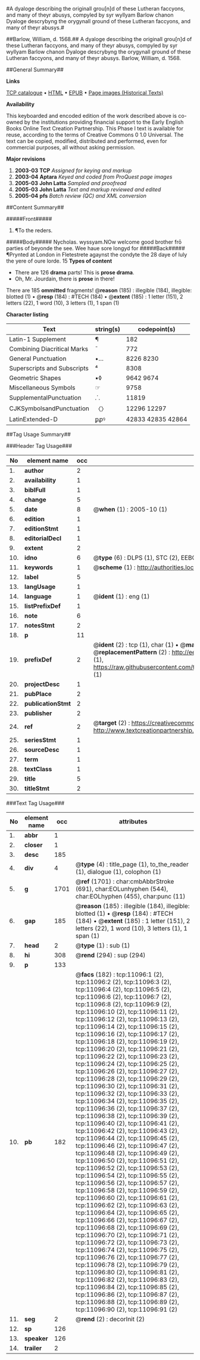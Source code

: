 #A dyaloge describing the originall grou[n]d of these Lutheran faccyons, and many of theyr abusys, compyled by syr wyllyam Barlow chanon Dyaloge descrybyng the orygynall ground of these Lutheran faccyons, and many of theyr abusys.#

##Barlow, William, d. 1568.##
A dyaloge describing the originall grou[n]d of these Lutheran faccyons, and many of theyr abusys, compyled by syr wyllyam Barlow chanon
Dyaloge descrybyng the orygynall ground of these Lutheran faccyons, and many of theyr abusys.
Barlow, William, d. 1568.

##General Summary##

**Links**

[TCP catalogue](http://www.ota.ox.ac.uk/tcp/)  • 
[HTML](http://tei.it.ox.ac.uk/tcp/Texts-HTML/free/A04/A04479.html)  • 
[EPUB](http://tei.it.ox.ac.uk/tcp/Texts-EPUB/free/A04/A04479.epub) • 
[Page images (Historical Texts)](https://data.historicaltexts.jisc.ac.uk/view?pubId=eebo-99846148e&pageId=eebo-99846148e-11096-1)

**Availability**

This keyboarded and encoded edition of the
	       work described above is co-owned by the institutions
	       providing financial support to the Early English Books
	       Online Text Creation Partnership. This Phase I text is
	       available for reuse, according to the terms of Creative
	       Commons 0 1.0 Universal. The text can be copied,
	       modified, distributed and performed, even for
	       commercial purposes, all without asking permission.

**Major revisions**

1. __2003-03__ __TCP__ *Assigned for keying and markup*
1. __2003-04__ __Aptara__ *Keyed and coded from ProQuest page images*
1. __2005-03__ __John Latta__ *Sampled and proofread*
1. __2005-03__ __John Latta__ *Text and markup reviewed and edited*
1. __2005-04__ __pfs__ *Batch review (QC) and XML conversion*

##Content Summary##

#####Front#####

1. ¶To the reders.

#####Body#####
Nycholas. wyssyam.NOw welcome good
brother frō parties
of beyonde the see.
Wee haue sore longyd
for
#####Back#####
¶Prynted at London in Fletestrete
agaynst the condyte
the 28 daye of
Iuly the yere of
oure lorde.
15
**Types of content**

  * There are 126 **drama** parts! This is **prose drama**.
  * Oh, Mr. Jourdain, there is **prose** in there!

There are 185 **ommitted** fragments! 
 @__reason__ (185) : illegible (184), illegible: blotted (1)  •  @__resp__ (184) : #TECH (184)  •  @__extent__ (185) : 1 letter (151), 2 letters (22), 1 word (10), 3 letters (1), 1 span (1)

**Character listing**


|Text|string(s)|codepoint(s)|
|---|---|---|
|Latin-1 Supplement|¶|182|
|Combining             Diacritical Marks|̄|772|
|General Punctuation|•…|8226 8230|
|Superscripts             and Subscripts|⁴|8308|
|Geometric Shapes|▪◊|9642 9674|
|Miscellaneous Symbols|☞|9758|
|SupplementalPunctuation|⸫|11819|
|CJKSymbolsandPunctuation|〈〉|12296 12297|
|LatinExtended-D|ꝑꝓꝰ|42833 42835 42864|

##Tag Usage Summary##

###Header Tag Usage###

|No|element name|occ|attributes|
|---|---|---|---|
|1.|__author__|2||
|2.|__availability__|1||
|3.|__biblFull__|1||
|4.|__change__|5||
|5.|__date__|8| @__when__ (1) : 2005-10 (1)|
|6.|__edition__|1||
|7.|__editionStmt__|1||
|8.|__editorialDecl__|1||
|9.|__extent__|2||
|10.|__idno__|6| @__type__ (6) : DLPS (1), STC (2), EEBO-CITATION (1), PROQUEST (1), VID (1)|
|11.|__keywords__|1| @__scheme__ (1) : http://authorities.loc.gov/ (1)|
|12.|__label__|5||
|13.|__langUsage__|1||
|14.|__language__|1| @__ident__ (1) : eng (1)|
|15.|__listPrefixDef__|1||
|16.|__note__|6||
|17.|__notesStmt__|2||
|18.|__p__|11||
|19.|__prefixDef__|2| @__ident__ (2) : tcp (1), char (1)  •  @__matchPattern__ (2) : ([0-9\-]+):([0-9IVX]+) (1), (.+) (1)  •  @__replacementPattern__ (2) : http://eebo.chadwyck.com/downloadtiff?vid=$1&page=$2 (1), https://raw.githubusercontent.com/textcreationpartnership/Texts/master/tcpchars.xml#$1 (1)|
|20.|__projectDesc__|1||
|21.|__pubPlace__|2||
|22.|__publicationStmt__|2||
|23.|__publisher__|2||
|24.|__ref__|2| @__target__ (2) : https://creativecommons.org/publicdomain/zero/1.0/ (1), http://www.textcreationpartnership.org/docs/. (1)|
|25.|__seriesStmt__|1||
|26.|__sourceDesc__|1||
|27.|__term__|1||
|28.|__textClass__|1||
|29.|__title__|5||
|30.|__titleStmt__|2||


###Text Tag Usage###

|No|element name|occ|attributes|
|---|---|---|---|
|1.|__abbr__|1||
|2.|__closer__|1||
|3.|__desc__|185||
|4.|__div__|4| @__type__ (4) : title_page (1), to_the_reader (1), dialogue (1), colophon (1)|
|5.|__g__|1701| @__ref__ (1701) : char:cmbAbbrStroke (691), char:EOLunhyphen (544), char:EOLhyphen (455), char:punc (11)|
|6.|__gap__|185| @__reason__ (185) : illegible (184), illegible: blotted (1)  •  @__resp__ (184) : #TECH (184)  •  @__extent__ (185) : 1 letter (151), 2 letters (22), 1 word (10), 3 letters (1), 1 span (1)|
|7.|__head__|2| @__type__ (1) : sub (1)|
|8.|__hi__|308| @__rend__ (294) : sup (294)|
|9.|__p__|133||
|10.|__pb__|182| @__facs__ (182) : tcp:11096:1 (2), tcp:11096:2 (2), tcp:11096:3 (2), tcp:11096:4 (2), tcp:11096:5 (2), tcp:11096:6 (2), tcp:11096:7 (2), tcp:11096:8 (2), tcp:11096:9 (2), tcp:11096:10 (2), tcp:11096:11 (2), tcp:11096:12 (2), tcp:11096:13 (2), tcp:11096:14 (2), tcp:11096:15 (2), tcp:11096:16 (2), tcp:11096:17 (2), tcp:11096:18 (2), tcp:11096:19 (2), tcp:11096:20 (2), tcp:11096:21 (2), tcp:11096:22 (2), tcp:11096:23 (2), tcp:11096:24 (2), tcp:11096:25 (2), tcp:11096:26 (2), tcp:11096:27 (2), tcp:11096:28 (2), tcp:11096:29 (2), tcp:11096:30 (2), tcp:11096:31 (2), tcp:11096:32 (2), tcp:11096:33 (2), tcp:11096:34 (2), tcp:11096:35 (2), tcp:11096:36 (2), tcp:11096:37 (2), tcp:11096:38 (2), tcp:11096:39 (2), tcp:11096:40 (2), tcp:11096:41 (2), tcp:11096:42 (2), tcp:11096:43 (2), tcp:11096:44 (2), tcp:11096:45 (2), tcp:11096:46 (2), tcp:11096:47 (2), tcp:11096:48 (2), tcp:11096:49 (2), tcp:11096:50 (2), tcp:11096:51 (2), tcp:11096:52 (2), tcp:11096:53 (2), tcp:11096:54 (2), tcp:11096:55 (2), tcp:11096:56 (2), tcp:11096:57 (2), tcp:11096:58 (2), tcp:11096:59 (2), tcp:11096:60 (2), tcp:11096:61 (2), tcp:11096:62 (2), tcp:11096:63 (2), tcp:11096:64 (2), tcp:11096:65 (2), tcp:11096:66 (2), tcp:11096:67 (2), tcp:11096:68 (2), tcp:11096:69 (2), tcp:11096:70 (2), tcp:11096:71 (2), tcp:11096:72 (2), tcp:11096:73 (2), tcp:11096:74 (2), tcp:11096:75 (2), tcp:11096:76 (2), tcp:11096:77 (2), tcp:11096:78 (2), tcp:11096:79 (2), tcp:11096:80 (2), tcp:11096:81 (2), tcp:11096:82 (2), tcp:11096:83 (2), tcp:11096:84 (2), tcp:11096:85 (2), tcp:11096:86 (2), tcp:11096:87 (2), tcp:11096:88 (2), tcp:11096:89 (2), tcp:11096:90 (2), tcp:11096:91 (2)|
|11.|__seg__|2| @__rend__ (2) : decorInit (2)|
|12.|__sp__|126||
|13.|__speaker__|126||
|14.|__trailer__|2||
